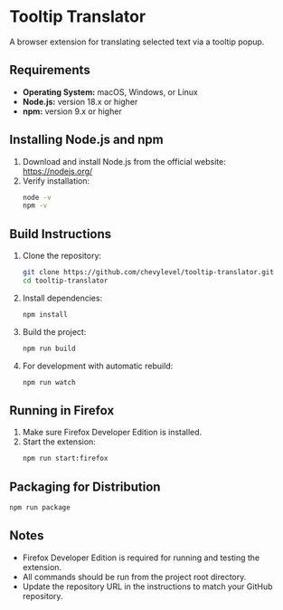 # Tooltip Translator

A browser extension for translating selected text via a tooltip popup.

## Requirements

- **Operating System:** macOS, Windows, or Linux
- **Node.js:** version 18.x or higher
- **npm:** version 9.x or higher

## Installing Node.js and npm

1. Download and install Node.js from the official website: https://nodejs.org/
2. Verify installation:
   ```sh
   node -v
   npm -v
   ```

## Build Instructions

1. Clone the repository:
   ```sh
   git clone https://github.com/chevylevel/tooltip-translator.git
   cd tooltip-translator
   ```

2. Install dependencies:
   ```sh
   npm install
   ```

3. Build the project:
   ```sh
   npm run build
   ```

4. For development with automatic rebuild:
   ```sh
   npm run watch
   ```

## Running in Firefox

1. Make sure Firefox Developer Edition is installed.
2. Start the extension:
   ```sh
   npm run start:firefox
   ```

## Packaging for Distribution

```sh
npm run package
```

## Notes

- Firefox Developer Edition is required for running and testing the extension.
- All commands should be run from the project root directory.
- Update the repository URL in the instructions to match your GitHub repository.
